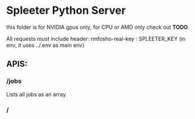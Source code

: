 # Spleeter Python Server

this folder is for NVIDIA gpus only, for CPU or AMD only check out **TODO**.

All requests must include header:
rmfosho-real-key : SPLEETER_KEY (in env, it uses ../.env as main env)

## APIS:

### /jobs

Lists all jobs as an array.

### /
